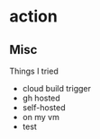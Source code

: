 # action




## Misc

Things I tried
- cloud build trigger
- gh hosted
- self-hosted
- on my vm
- test
